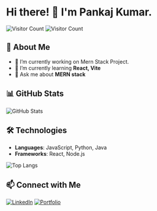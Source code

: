 # Hi there! 👋 I'm Pankaj Kumar.  

![Visitor Count](https://hits.seeyoufarm.com/api/count/incr/badge.svg?url=https://github.com/PankajKumar9771&title=Visitors)
![Visitor Count](https://img.shields.io/badge/dynamic/json?color=blue&label=Visitors&query=value&url=https://api.countapi.xyz/hit/PankajKumar9771/visits)


## 🚀 About Me  
- 🔭 I’m currently working on Mern Stack Project.
- 🌱 I’m currently learning **React, Vite**
- 💬 Ask me about **MERN stack**

## 📊 GitHub Stats  
![GitHub Stats](https://github-readme-stats.vercel.app/api?username=PankajKumar9771&show_icons=true)

## 🛠️ Technologies  
- **Languages**: JavaScript, Python, Java  
- **Frameworks**: React, Node.js  

![Top Langs](https://github-readme-stats.vercel.app/api/top-langs/?username=PankajKumar&layout=compact)

## 📫 Connect with Me  
[![LinkedIn](https://img.shields.io/badge/LinkedIn-blue?logo=linkedin)](https://www.linkedin.com/in/pankaj-kumar-0566a3254/)
[![Portfolio](https://img.shields.io/badge/Portfolio-green)](https://pankaj-kumar-portfoliyo.netlify.app/)
